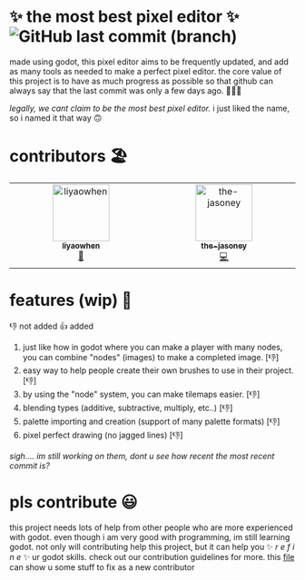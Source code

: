 # ✨ the most best pixel editor ✨ ![GitHub last commit (branch)](https://img.shields.io/github/last-commit/theMostBest/the-most-best-pixel-editor/master)


made using godot, this pixel editor aims to be frequently updated, and add as many tools as needed to make a perfect pixel editor. the core value of this project is to have as much progress as possible so that github can always say that the last commit was only a few days ago. 🥳🥳🥳

*legally, we cant claim to be the most best pixel editor.* i just liked the name, so i named it that way 🙃

# contributors 🏖️

<!-- ALL-CONTRIBUTORS-LIST:START - Do not remove or modify this section -->
<!-- prettier-ignore-start -->
<!-- markdownlint-disable -->
<table>
  <tbody>
    <tr>
      <td align="center" valign="top" width="14.28%"><a href="https://github.com/liyaowhen"><img src="https://avatars.githubusercontent.com/u/72400519?v=4?s=100" width="100px;" alt="liyaowhen"/><br /><sub><b>liyaowhen</b></sub></a><br /><a href="#projectManagement-liyaowhen" title="Project Management">📆</a></td>
      <td align="center" valign="top" width="14.28%"><a href="https://github.com/the-jasoney"><img src="https://avatars.githubusercontent.com/u/107383260?v=4" width="100px;" alt="the-jasoney"/><br /><sub><b>the-jasoney</b></sub></a><br /><a href="#code-the-jasoney" title="Code">💻</a></td>
    </tr>
  </tbody>
</table>

<!-- markdownlint-restore -->
<!-- prettier-ignore-end -->

<!-- ALL-CONTRIBUTORS-LIST:END -->
<!-- prettier-ignore-start -->
<!-- markdownlint-disable -->

<!-- markdownlint-restore -->
<!-- prettier-ignore-end -->

<!-- ALL-CONTRIBUTORS-LIST:END -->

# features (wip) 🤩

👎 not added
👍 added

1. just like how in godot where you can make a player with many nodes, you can combine "nodes" (images) to make a completed image. [👎] 
2. easy way to help people create their own brushes to use in their project. [👎] 
3. by using the "node" system, you can make tilemaps easier. [👎]
4. blending types (additive, subtractive, multiply, etc..) [👎] 
5. palette importing and creation (support of many palette formats) [👎] 
6. pixel perfect drawing (no jagged lines) [👎]

*sigh.... im still working on them, dont u see how recent the most recent commit is?*

# pls contribute 😃

this project needs lots of help from other people who are more experienced with godot. even though i am very good with programming, im still learning godot. not only will contributing help this project, but it can help you ✨ *r e f i n e* ✨ ur godot skills. check out our contribution guidelines for more. this [file](uypues.md) can show u some stuff to fix as a new contributor
